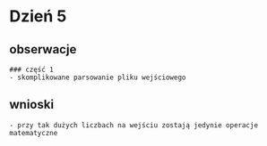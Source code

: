 # Dzień 5
## obserwacje 
    ### część 1
    - skomplikowane parsowanie pliku wejściowego

## wnioski
    - przy tak dużych liczbach na wejściu zostają jedynie operacje matematyczne
